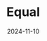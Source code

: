 ---  
layout: startup_page  
title: "Equal"  
id: "equal.in"  
permalink: "/equalequal.in11102024/"  
website: "https://www.equal.in/"  
funding_round: "Series A"  
funding_amount: "$10M"  
investors: "Prosus Ventures, Tomales Bay Capital, Keshav Reddy, Blume Ventures, DST Global Partners, Gruhas VC, Quona VC"  
about: "Equal is a Hyderabad-based startup providing identity verification and financial data-sharing products. It streamlines KYC requirements, fraud prevention, and regulatory compliance for businesses by integrating numerous identity databases and API providers. The company also acquired a stake in account aggregator OneMoney to enhance its services."  
markets: "Fintech, Software Development"  
hq: "Hyderabad, Telangana, India"  
founded_year: "2022"  
linkedin: "https://www.linkedin.com/company/equal-in"  
twitter: ""  
instagram: ""  
facebook: ""  
crunchbase: "https://www.crunchbase.com/organization/equal-identity?utm_source=linkedin&utm_medium=referral&utm_campaign=linkedin_companies&utm_content=profile_cta_anon&trk=funding_crunchbase"  
pitchbook: ""  

date_display: "10-Nov-2024"  
date: "2024-11-10"

# SEO Optimization  
meta_title: "Equal - Series A Funding ($10M)"  
meta_description: "Equal, Equal is a Hyderabad-based startup providing identity verification and financial data-sharing products. It streamlines KYC requirements, fraud prevent..."  
meta_keywords: "Equal, Fintech, Software Development, Series A funding"  
canonical_url: "https://startup.projectstartups.com/equalequal.in11102024/"  
---